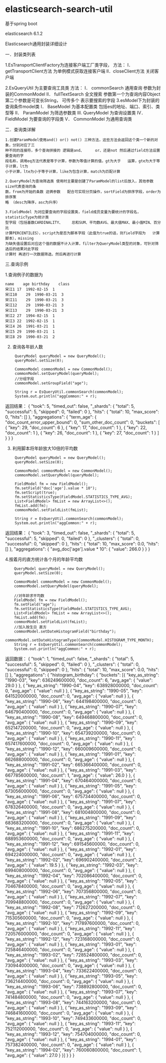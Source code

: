 # elasticsearch-search-util
基于spring boot 

elasticsearch 6.1.2

Elasticsearch通用封装详细设计

一．封装类列表
 
1.EsTransportClientFactory为连接客户端工厂类字段，
方法：
	I．getTransportClient方法 为单例模式获取连接客户端
	II．closeClient方法 关闭客户端

2.EsQueryUtil 为主要查询工具类
	方法：
	I．	commonSearch 通用查询 参数为封装的CommonModel
	II．	fullTextSearch 全文搜索 参数第一个为查询内容Object 第二个参数是可变长String， 可传多个 表示要搜索的字段
	3.esModel下为封装的查询条件model类
	I．		BaseModel 为基本配置类 包括es的地址、端口、索引、类型等
	II． 		ParamModel 为筛选参数类
	III. 	QueryModel 为查询设置类
	IV．	FieldModel 为要查询的字段类
	V．		CommonModel 为通用查询类

二．查询类详解
	
	
	1.创建ParamModel使用and() or() not() 三种方法，这些方法会返回这个类一个新的对象，分别对应了三
	种不同的连接符，多个查询拼接的	逻辑是and、		or、还是not 然后通过field方法设置要查询的字
	段名称，调用eq方法代表是等于计算，参数为等值计算的值，gt为大于	运算，gte为大于等于计算，lt为
	小于计算，lte为小于等于计算，like为包含计算，match为匹配计算

	2.QueryModel为查询筛选类 使用时主要是创建了ParamModel的list后放入，其他参数size代表查询的条
	数，from为开始的条数 这俩参数	配合可实现分页操作，sortField为排序字段，order为排序策
	略 （desc为降序，asc为升序）

	3.FieldModel 为对应要查询的字段设置类，field成员变量为要统计的字段名，statisticType为统计类
	型字段（包括基数CARDINALITY、	总和SUM、平均数AVG、最大值MAX、最小值MIN、百分比
	计算PERCENTILES），script为是否为脚本字段（此值为true的话，则field字段为	计算脚本），missing
	为缺失值设置后对应这个值的数据不计入计算，filter为QueryModel类型的对象，可针对筛选后的结果对此字段
	计算时 再进行一次数据筛选，然后再进行计算

三.查询示例

1.查询例子的数据为

	name	age	birthday	class
	宋江1	17	1992-02-15	1
	宋江10	29	1990-03-21	3
	宋江11	29	1990-03-21	3
	宋江12	29	1990-03-21	3
	宋江13	29	1990-03-21	3
	宋江2	27	1994-02-15	1
	宋江3	22	1992-02-15	1
	宋江4	26	1991-03-21	1
	宋江5	29	1990-03-21	1
	宋江8	29	1990-03-21	2

2. 查询各年龄人数

	
        QueryModel queryModel = new QueryModel();
        queryModel.setSize(0);
	
        CommonModel commonModel = new CommonModel();
        commonModel.setQueryModel(queryModel);
        //分组字段
        commonModel.setGroupField("age");
  
        String r = EsQueryUtil.commonSearch(commonModel);
        System.out.println("aggCommon:" + r);

返回结果：
{
  "took": 5,
  "timed_out": false,
  "_shards": {
    "total": 5,
    "successful": 5,
    "skipped": 0,
    "failed": 0
  },
  "hits": {
    "total": 10,
    "max_score": 0,
    "hits": []
  },
  "aggregations": {
    "term_age": {
      "doc_count_error_upper_bound": 0,
      "sum_other_doc_count": 0,
      "buckets": [
        {
          "key": 29,
          "doc_count": 6
        },
        {
          "key": 17,
          "doc_count": 1
        },
        {
          "key": 22,
          "doc_count": 1
        },
        {
          "key": 26,
          "doc_count": 1
        },
        {
          "key": 27,
          "doc_count": 1
        }
      ]
    }
  }
}

3. 利用脚本将年龄放大10倍的平均数
	
	
        QueryModel queryModel = new QueryModel();
        queryModel.setSize(0);
	
        CommonModel commonModel = new CommonModel();
        commonModel.setQueryModel(queryModel);
        
        FieldModel fm = new FieldModel();
        fm.setField("doc['age'].value * 10");
        fm.setScript(true);
        fm.setStatisticsType(FieldModel.STATISTICS_TYPE_AVG);
        List<FieldModel> fmList = new ArrayList<>();
        fmList.add(fm);
        commonModel.setFieldList(fmList);
        
        String r = EsQueryUtil.commonSearch(commonModel);
        System.out.println("aggCommon:" + r);


返回结果：
{
	"took": 3,
	"timed_out": false,
	"_shards": {
		"total": 5,
		"successful": 5,
		"skipped": 0,
		"failed": 0
	},
	"_clusters": {
		"total": 0,
		"successful": 0,
		"skipped": 0
	},
	"hits": {
		"total": 10,
		"max_score": 0.0,
		"hits": []
	},
	"aggregations": {
		"avg_doc['age'].value * 10": {
			"value": 266.0
		}
	}
}

4.按着月的直方统计各个月的年龄平均数
	
	
	    QueryModel queryModel = new QueryModel();
	    queryModel.setSize(0);
	    
	    CommonModel commonModel = new CommonModel();
	    commonModel.setQueryModel(queryModel);
	    
	    //对年龄求平均数
	    FieldModel fm = new FieldModel();
	    fm.setField("age");
	    fm.setStatisticsType(FieldModel.STATISTICS_TYPE_AVG);
	    List<FieldModel> fmList = new ArrayList<>();
	    fmList.add(fm);
	    commonModel.setFieldList(fmList);
	    //加入按生日 直方
	    commonModel.setDateHistogramField("birthday");
	    commonModel.setDateHistogramType(CommonModel.HISTOGRAM_TYPE_MONTH);
	    String r = EsQueryUtil.commonSearch(commonModel);
	    System.out.println("aggCommon:" + r);

返回数据：
{
	"took": 1,
	"timed_out": false,
	"_shards": {
		"total": 5,
		"successful": 5,
		"skipped": 0,
		"failed": 0
	},
	"_clusters": {
		"total": 0,
		"successful": 0,
		"skipped": 0
	},
	"hits": {
		"total": 10,
		"max_score": 0.0,
		"hits": []
	},
	"aggregations": {
		"histogram_birthday": {
			"buckets": [{
				"key_as_string": "1990-03",
				"key": 636249600000,
				"doc_count": 6,
				"avg_age": {
					"value": 29.0
				}
			}, {
				"key_as_string": "1990-04",
				"key": 638928000000,
				"doc_count": 0,
				"avg_age": {
					"value": null
				}
			}, {
				"key_as_string": "1990-05",
				"key": 641520000000,
				"doc_count": 0,
				"avg_age": {
					"value": null
				}
			}, {
				"key_as_string": "1990-06",
				"key": 644198400000,
				"doc_count": 0,
				"avg_age": {
					"value": null
				}
			}, {
				"key_as_string": "1990-07",
				"key": 646790400000,
				"doc_count": 0,
				"avg_age": {
					"value": null
				}
			}, {
				"key_as_string": "1990-08",
				"key": 649468800000,
				"doc_count": 0,
				"avg_age": {
					"value": null
				}
			}, {
				"key_as_string": "1990-09",
				"key": 652147200000,
				"doc_count": 0,
				"avg_age": {
					"value": null
				}
			}, {
				"key_as_string": "1990-10",
				"key": 654739200000,
				"doc_count": 0,
				"avg_age": {
					"value": null
				}
			}, {
				"key_as_string": "1990-11",
				"key": 657417600000,
				"doc_count": 0,
				"avg_age": {
					"value": null
				}
			}, {
				"key_as_string": "1990-12",
				"key": 660009600000,
				"doc_count": 0,
				"avg_age": {
					"value": null
				}
			}, {
				"key_as_string": "1991-01",
				"key": 662688000000,
				"doc_count": 0,
				"avg_age": {
					"value": null
				}
			}, {
				"key_as_string": "1991-02",
				"key": 665366400000,
				"doc_count": 0,
				"avg_age": {
					"value": null
				}
			}, {
				"key_as_string": "1991-03",
				"key": 667785600000,
				"doc_count": 1,
				"avg_age": {
					"value": 26.0
				}
			}, {
				"key_as_string": "1991-04",
				"key": 670464000000,
				"doc_count": 0,
				"avg_age": {
					"value": null
				}
			}, {
				"key_as_string": "1991-05",
				"key": 673056000000,
				"doc_count": 0,
				"avg_age": {
					"value": null
				}
			}, {
				"key_as_string": "1991-06",
				"key": 675734400000,
				"doc_count": 0,
				"avg_age": {
					"value": null
				}
			}, {
				"key_as_string": "1991-07",
				"key": 678326400000,
				"doc_count": 0,
				"avg_age": {
					"value": null
				}
			}, {
				"key_as_string": "1991-08",
				"key": 681004800000,
				"doc_count": 0,
				"avg_age": {
					"value": null
				}
			}, {
				"key_as_string": "1991-09",
				"key": 683683200000,
				"doc_count": 0,
				"avg_age": {
					"value": null
				}
			}, {
				"key_as_string": "1991-10",
				"key": 686275200000,
				"doc_count": 0,
				"avg_age": {
					"value": null
				}
			}, {
				"key_as_string": "1991-11",
				"key": 688953600000,
				"doc_count": 0,
				"avg_age": {
					"value": null
				}
			}, {
				"key_as_string": "1991-12",
				"key": 691545600000,
				"doc_count": 0,
				"avg_age": {
					"value": null
				}
			}, {
				"key_as_string": "1992-01",
				"key": 694224000000,
				"doc_count": 0,
				"avg_age": {
					"value": null
				}
			}, {
				"key_as_string": "1992-02",
				"key": 696902400000,
				"doc_count": 2,
				"avg_age": {
					"value": 19.5
				}
			}, {
				"key_as_string": "1992-03",
				"key": 699408000000,
				"doc_count": 0,
				"avg_age": {
					"value": null
				}
			}, {
				"key_as_string": "1992-04",
				"key": 702086400000,
				"doc_count": 0,
				"avg_age": {
					"value": null
				}
			}, {
				"key_as_string": "1992-05",
				"key": 704678400000,
				"doc_count": 0,
				"avg_age": {
					"value": null
				}
			}, {
				"key_as_string": "1992-06",
				"key": 707356800000,
				"doc_count": 0,
				"avg_age": {
					"value": null
				}
			}, {
				"key_as_string": "1992-07",
				"key": 709948800000,
				"doc_count": 0,
				"avg_age": {
					"value": null
				}
			}, {
				"key_as_string": "1992-08",
				"key": 712627200000,
				"doc_count": 0,
				"avg_age": {
					"value": null
				}
			}, {
				"key_as_string": "1992-09",
				"key": 715305600000,
				"doc_count": 0,
				"avg_age": {
					"value": null
				}
			}, {
				"key_as_string": "1992-10",
				"key": 717897600000,
				"doc_count": 0,
				"avg_age": {
					"value": null
				}
			}, {
				"key_as_string": "1992-11",
				"key": 720576000000,
				"doc_count": 0,
				"avg_age": {
					"value": null
				}
			}, {
				"key_as_string": "1992-12",
				"key": 723168000000,
				"doc_count": 0,
				"avg_age": {
					"value": null
				}
			}, {
				"key_as_string": "1993-01",
				"key": 725846400000,
				"doc_count": 0,
				"avg_age": {
					"value": null
				}
			}, {
				"key_as_string": "1993-02",
				"key": 728524800000,
				"doc_count": 0,
				"avg_age": {
					"value": null
				}
			}, {
				"key_as_string": "1993-03",
				"key": 730944000000,
				"doc_count": 0,
				"avg_age": {
					"value": null
				}
			}, {
				"key_as_string": "1993-04",
				"key": 733622400000,
				"doc_count": 0,
				"avg_age": {
					"value": null
				}
			}, {
				"key_as_string": "1993-05",
				"key": 736214400000,
				"doc_count": 0,
				"avg_age": {
					"value": null
				}
			}, {
				"key_as_string": "1993-06",
				"key": 738892800000,
				"doc_count": 0,
				"avg_age": {
					"value": null
				}
			}, {
				"key_as_string": "1993-07",
				"key": 741484800000,
				"doc_count": 0,
				"avg_age": {
					"value": null
				}
			}, {
				"key_as_string": "1993-08",
				"key": 744163200000,
				"doc_count": 0,
				"avg_age": {
					"value": null
				}
			}, {
				"key_as_string": "1993-09",
				"key": 746841600000,
				"doc_count": 0,
				"avg_age": {
					"value": null
				}
			}, {
				"key_as_string": "1993-10",
				"key": 749433600000,
				"doc_count": 0,
				"avg_age": {
					"value": null
				}
			}, {
				"key_as_string": "1993-11",
				"key": 752112000000,
				"doc_count": 0,
				"avg_age": {
					"value": null
				}
			}, {
				"key_as_string": "1993-12",
				"key": 754704000000,
				"doc_count": 0,
				"avg_age": {
					"value": null
				}
			}, {
				"key_as_string": "1994-01",
				"key": 757382400000,
				"doc_count": 0,
				"avg_age": {
					"value": null
				}
			}, {
				"key_as_string": "1994-02",
				"key": 760060800000,
				"doc_count": 1,
				"avg_age": {
					"value": 27.0
				}
			}]
		}
	}
}
